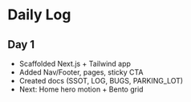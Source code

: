 # Daily Log

## Day 1

- Scaffolded Next.js + Tailwind app
- Added Nav/Footer, pages, sticky CTA
- Created docs (SSOT, LOG, BUGS, PARKING_LOT)
- Next: Home hero motion + Bento grid
